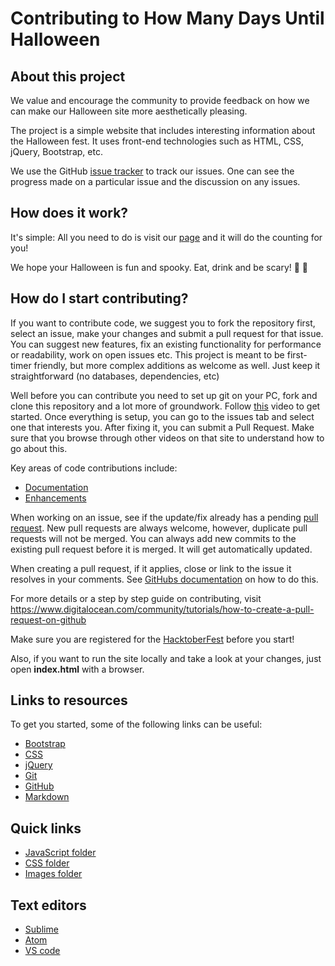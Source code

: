 # Contributing to How Many Days Until Halloween #

## About this project ##

We value and encourage the community to provide feedback on how we can make our Halloween site more aesthetically pleasing.

The project is a simple website that includes interesting information about the Halloween fest. It uses front-end technologies such as HTML, CSS, jQuery, Bootstrap, etc.

We use the GitHub [issue tracker](https://github.com/scrabill/how-many-days-until-halloween/issues?state=open) to track our issues. One can see the progress made on a particular issue and the discussion on any issues.

## How does it work?

It's simple: All you need to do is visit our [page][link] and it will do the counting for you!

[link]: http://shannoncrabill.com/how-many-days-until-halloween/

We hope your Halloween is fun and spooky. Eat, drink and be scary!   :jack_o_lantern:  :ghost:

## How do I start contributing? ##

If you want to contribute code, we suggest you to fork the repository first, select an issue, make your changes and submit a pull request for that issue. You can suggest new features, fix an existing functionality for performance or readability, work on open issues etc. This project is meant to be first-timer friendly, but more complex additions as welcome as well. Just keep it straightforward (no databases, dependencies, etc)

Well before you can contribute you need to set up git on your PC, fork and clone this repository and a lot more of groundwork. Follow [this][link2] video to get started. Once everything is setup, you can go to the issues tab and select one that interests you. After fixing it, you can submit a Pull Request. Make sure that you browse through other videos on that site to understand how to go about this.

[link2]: https://egghead.io/lessons/javascript-how-to-fork-and-clone-a-github-repository

Key areas of code contributions include:

- [Documentation](https://github.com/scrabill/how-many-days-until-halloween/issues?q=is%3Aissue+is%3Aopen+label%3Adocumentation)
- [Enhancements](https://github.com/scrabill/how-many-days-until-halloween/issues?q=is%3Aissue+is%3Aopen+label%3Aenhancement)

When working on an issue, see if the update/fix already has a pending [pull request](https://github.com/scrabill/how-many-days-until-halloween/pulls). New pull requests are always welcome, however, duplicate pull requests will not be merged. You can always add new commits to the existing pull request before it is merged. It will get automatically updated.

When creating a pull request, if it applies, close or link to the issue it resolves in your comments. See [GitHubs documentation](https://help.github.com/articles/closing-issues-using-keywords/) on how to do this.

For more details or a step by step guide on contributing, visit https://www.digitalocean.com/community/tutorials/how-to-create-a-pull-request-on-github

Make sure you are registered for the [HacktoberFest](https://hacktoberfest.digitalocean.com/) before you start!

Also, if you want to run the site locally and take a look at your changes, just open **index.html** with a browser.

## Links to resources ##

To get you started, some of the following links can be useful:

- [Bootstrap](https://www.w3schools.com/bootstrap/)
- [CSS](https://www.w3schools.com/css/)
- [jQuery](https://www.w3schools.com/jquery/)
- [Git](https://www.atlassian.com/git/tutorials)
- [GitHub](https://guides.github.com/activities/hello-world/)
- [Markdown](https://www.markdowntutorial.com)

## Quick links

- [JavaScript folder](https://github.com/scrabill/how-many-days-until-halloween/tree/master/js)
- [CSS folder](https://github.com/scrabill/how-many-days-until-halloween/tree/master/css)
- [Images folder](https://github.com/scrabill/how-many-days-until-halloween/tree/master/img)

## Text editors

- [Sublime](https://www.sublimetext.com/)
- [Atom](https://atom.io/)
- [VS code](https://code.visualstudio.com/)
